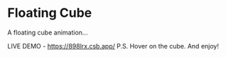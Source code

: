 # Floating Cube
A floating cube animation...

LIVE DEMO - https://898lrx.csb.app/
P.S. Hover on the cube. And enjoy!
